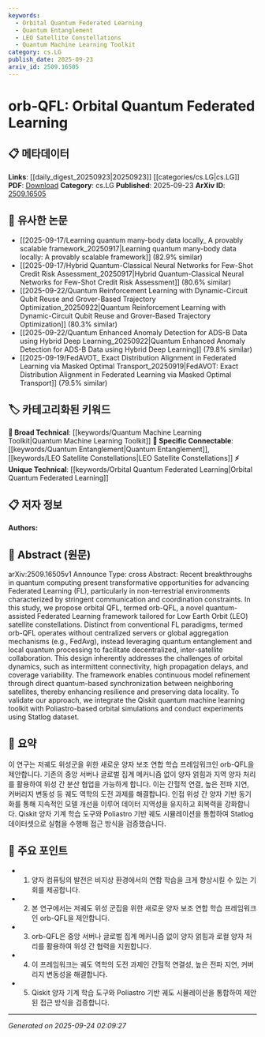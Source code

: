```yaml
---
keywords:
  - Orbital Quantum Federated Learning
  - Quantum Entanglement
  - LEO Satellite Constellations
  - Quantum Machine Learning Toolkit
category: cs.LG
publish_date: 2025-09-23
arxiv_id: 2509.16505
---
```


<!-- KEYWORD_LINKING_METADATA:
{
  "processed_timestamp": "2025-09-24T02:09:27.448103",
  "vocabulary_version": "1.0",
  "selected_keywords": [
    "Orbital Quantum Federated Learning",
    "Quantum Entanglement",
    "LEO Satellite Constellations",
    "Quantum Machine Learning Toolkit"
  ],
  "rejected_keywords": [],
  "similarity_scores": {
    "Orbital Quantum Federated Learning": 0.8,
    "Quantum Entanglement": 0.85,
    "LEO Satellite Constellations": 0.8,
    "Quantum Machine Learning Toolkit": 0.75
  },
  "extraction_method": "AI_prompt_based",
  "budget_applied": true,
  "candidates_json": {
    "candidates": [
      {
        "surface": "orbital QFL",
        "canonical": "Orbital Quantum Federated Learning",
        "aliases": [
          "orb-QFL"
        ],
        "category": "unique_technical",
        "rationale": "This is a novel framework specifically designed for quantum-assisted federated learning in satellite constellations, offering unique connectivity opportunities.",
        "novelty_score": 0.85,
        "connectivity_score": 0.65,
        "specificity_score": 0.9,
        "link_intent_score": 0.8
      },
      {
        "surface": "quantum entanglement",
        "canonical": "Quantum Entanglement",
        "aliases": [],
        "category": "specific_connectable",
        "rationale": "Quantum entanglement is a key concept that facilitates decentralized collaboration, crucial for linking quantum computing and federated learning.",
        "novelty_score": 0.55,
        "connectivity_score": 0.88,
        "specificity_score": 0.82,
        "link_intent_score": 0.85
      },
      {
        "surface": "Low Earth Orbit satellite constellations",
        "canonical": "LEO Satellite Constellations",
        "aliases": [
          "Low Earth Orbit",
          "LEO"
        ],
        "category": "specific_connectable",
        "rationale": "LEO satellite constellations are central to the study's application, offering a unique context for federated learning frameworks.",
        "novelty_score": 0.6,
        "connectivity_score": 0.75,
        "specificity_score": 0.78,
        "link_intent_score": 0.8
      },
      {
        "surface": "quantum machine learning toolkit",
        "canonical": "Quantum Machine Learning Toolkit",
        "aliases": [
          "Qiskit"
        ],
        "category": "broad_technical",
        "rationale": "This toolkit is essential for implementing quantum-assisted learning, linking quantum computing with machine learning applications.",
        "novelty_score": 0.5,
        "connectivity_score": 0.7,
        "specificity_score": 0.65,
        "link_intent_score": 0.75
      }
    ],
    "ban_list_suggestions": [
      "Federated Learning",
      "satellite",
      "quantum computing",
      "model refinement"
    ]
  },
  "decisions": [
    {
      "candidate_surface": "orbital QFL",
      "resolved_canonical": "Orbital Quantum Federated Learning",
      "decision": "linked",
      "scores": {
        "novelty": 0.85,
        "connectivity": 0.65,
        "specificity": 0.9,
        "link_intent": 0.8
      }
    },
    {
      "candidate_surface": "quantum entanglement",
      "resolved_canonical": "Quantum Entanglement",
      "decision": "linked",
      "scores": {
        "novelty": 0.55,
        "connectivity": 0.88,
        "specificity": 0.82,
        "link_intent": 0.85
      }
    },
    {
      "candidate_surface": "Low Earth Orbit satellite constellations",
      "resolved_canonical": "LEO Satellite Constellations",
      "decision": "linked",
      "scores": {
        "novelty": 0.6,
        "connectivity": 0.75,
        "specificity": 0.78,
        "link_intent": 0.8
      }
    },
    {
      "candidate_surface": "quantum machine learning toolkit",
      "resolved_canonical": "Quantum Machine Learning Toolkit",
      "decision": "linked",
      "scores": {
        "novelty": 0.5,
        "connectivity": 0.7,
        "specificity": 0.65,
        "link_intent": 0.75
      }
    }
  ]
}
-->

# orb-QFL: Orbital Quantum Federated Learning

## 📋 메타데이터

**Links**: [[daily_digest_20250923|20250923]] [[categories/cs.LG|cs.LG]]
**PDF**: [Download](https://arxiv.org/pdf/2509.16505.pdf)
**Category**: cs.LG
**Published**: 2025-09-23
**ArXiv ID**: [2509.16505](https://arxiv.org/abs/2509.16505)

## 🔗 유사한 논문
- [[2025-09-17/Learning quantum many-body data locally_ A provably scalable framework_20250917|Learning quantum many-body data locally: A provably scalable framework]] (82.9% similar)
- [[2025-09-17/Hybrid Quantum-Classical Neural Networks for Few-Shot Credit Risk Assessment_20250917|Hybrid Quantum-Classical Neural Networks for Few-Shot Credit Risk Assessment]] (80.6% similar)
- [[2025-09-22/Quantum Reinforcement Learning with Dynamic-Circuit Qubit Reuse and Grover-Based Trajectory Optimization_20250922|Quantum Reinforcement Learning with Dynamic-Circuit Qubit Reuse and Grover-Based Trajectory Optimization]] (80.3% similar)
- [[2025-09-22/Quantum Enhanced Anomaly Detection for ADS-B Data using Hybrid Deep Learning_20250922|Quantum Enhanced Anomaly Detection for ADS-B Data using Hybrid Deep Learning]] (79.8% similar)
- [[2025-09-19/FedAVOT_ Exact Distribution Alignment in Federated Learning via Masked Optimal Transport_20250919|FedAVOT: Exact Distribution Alignment in Federated Learning via Masked Optimal Transport]] (79.5% similar)

## 🏷️ 카테고리화된 키워드
**🧠 Broad Technical**: [[keywords/Quantum Machine Learning Toolkit|Quantum Machine Learning Toolkit]]
**🔗 Specific Connectable**: [[keywords/Quantum Entanglement|Quantum Entanglement]], [[keywords/LEO Satellite Constellations|LEO Satellite Constellations]]
**⚡ Unique Technical**: [[keywords/Orbital Quantum Federated Learning|Orbital Quantum Federated Learning]]

## 📋 저자 정보

**Authors:** 

## 📄 Abstract (원문)

arXiv:2509.16505v1 Announce Type: cross 
Abstract: Recent breakthroughs in quantum computing present transformative opportunities for advancing Federated Learning (FL), particularly in non-terrestrial environments characterized by stringent communication and coordination constraints. In this study, we propose orbital QFL, termed orb-QFL, a novel quantum-assisted Federated Learning framework tailored for Low Earth Orbit (LEO) satellite constellations. Distinct from conventional FL paradigms, termed orb-QFL operates without centralized servers or global aggregation mechanisms (e.g., FedAvg), instead leveraging quantum entanglement and local quantum processing to facilitate decentralized, inter-satellite collaboration. This design inherently addresses the challenges of orbital dynamics, such as intermittent connectivity, high propagation delays, and coverage variability. The framework enables continuous model refinement through direct quantum-based synchronization between neighboring satellites, thereby enhancing resilience and preserving data locality. To validate our approach, we integrate the Qiskit quantum machine learning toolkit with Poliastro-based orbital simulations and conduct experiments using Statlog dataset.

## 📝 요약

이 연구는 저궤도 위성군을 위한 새로운 양자 보조 연합 학습 프레임워크인 orb-QFL을 제안합니다. 기존의 중앙 서버나 글로벌 집계 메커니즘 없이 양자 얽힘과 지역 양자 처리를 활용하여 위성 간 분산 협업을 가능하게 합니다. 이는 간헐적 연결, 높은 전파 지연, 커버리지 변동성 등 궤도 역학의 도전 과제를 해결합니다. 인접 위성 간 양자 기반 동기화를 통해 지속적인 모델 개선을 이루어 데이터 지역성을 유지하고 회복력을 강화합니다. Qiskit 양자 기계 학습 도구와 Poliastro 기반 궤도 시뮬레이션을 통합하여 Statlog 데이터셋으로 실험을 수행해 접근 방식을 검증했습니다.

## 🎯 주요 포인트

- 1. 양자 컴퓨팅의 발전은 비지상 환경에서의 연합 학습을 크게 향상시킬 수 있는 기회를 제공합니다.
- 2. 본 연구에서는 저궤도 위성 군집을 위한 새로운 양자 보조 연합 학습 프레임워크인 orb-QFL을 제안합니다.
- 3. orb-QFL은 중앙 서버나 글로벌 집계 메커니즘 없이 양자 얽힘과 로컬 양자 처리를 활용하여 위성 간 협력을 지원합니다.
- 4. 이 프레임워크는 궤도 역학의 도전 과제인 간헐적 연결성, 높은 전파 지연, 커버리지 변동성을 해결합니다.
- 5. Qiskit 양자 기계 학습 도구와 Poliastro 기반 궤도 시뮬레이션을 통합하여 제안된 접근 방식을 검증합니다.


---

*Generated on 2025-09-24 02:09:27*